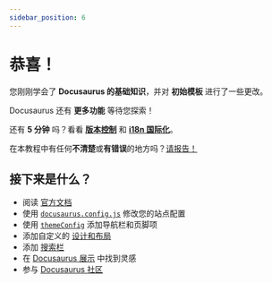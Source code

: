 ```yaml
---
sidebar_position: 6
---
```


# 恭喜！

您刚刚学会了 **Docusaurus 的基础知识**，并对 **初始模板** 进行了一些更改。

Docusaurus 还有 **更多功能** 等待您探索！

还有 **5 分钟** 吗？看看 **[版本控制](../tutorial-extras/manage-docs-versions.md)** 和 **[i18n 国际化](../tutorial-extras/translate-your-site.md)**。

在本教程中有任何**不清楚**或**有错误**的地方吗？[请报告！](https://github.com/facebook/docusaurus/discussions/4610)

## 接下来是什么？

- 阅读 [官方文档](https://docusaurus.io/)
- 使用 [`docusaurus.config.js`](https://docusaurus.io/docs/api/docusaurus-config) 修改您的站点配置
- 使用 [`themeConfig`](https://docusaurus.io/docs/api/themes/configuration) 添加导航栏和页脚项
- 添加自定义的 [设计和布局](https://docusaurus.io/docs/styling-layout)
- 添加 [搜索栏](https://docusaurus.io/docs/search)
- 在 [Docusaurus 展示](https://docusaurus.io/showcase) 中找到灵感
- 参与 [Docusaurus 社区](https://docusaurus.io/community/support)
